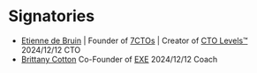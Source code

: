 # Signatories

- [Etienne de Bruin](https://etiennex.com) | Founder of [7CTOs](https://7ctos.com) | Creator of [CTO Levels™](https://ctolevels.com) 2024/12/12 CTO
- [Brittany Cotton](https://coachexe.com) Co-Founder of [EXE](https://coachexe.com) 2024/12/12 Coach

